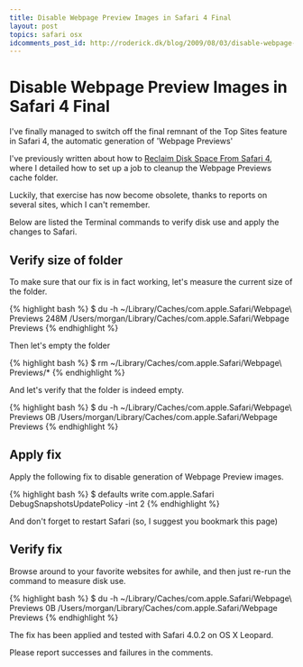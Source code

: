 ```yaml
---
title: Disable Webpage Preview Images in Safari 4 Final
layout: post
topics: safari osx
idcomments_post_id: http://roderick.dk/blog/2009/08/03/disable-webpage-preview-images-in-safari-4-final/
---
```


# Disable Webpage Preview Images in Safari 4 Final

I've finally managed to switch off the final remnant of the Top Sites feature in Safari 4, the automatic generation of 'Webpage Previews'

I've previously written about how to [Reclaim Disk Space From Safari 4](http://roderick.dk/blog/2009/07/02/reclaim-disk-space-from-safari-4/), where I detailed how to set up a job to cleanup the Webpage Previews cache folder.

Luckily, that exercise has now become obsolete, thanks to reports on several sites, which I can't remember.

Below are listed the Terminal commands to verify disk use and apply the changes to Safari.

## Verify size of folder

To make sure that our fix is in fact working, let's measure the current size of the folder.

{% highlight bash %}
$ du -h ~/Library/Caches/com.apple.Safari/Webpage\ Previews
248M    /Users/morgan/Library/Caches/com.apple.Safari/Webpage Previews
{% endhighlight %}

Then let's empty the folder

{% highlight bash %}
$ rm ~/Library/Caches/com.apple.Safari/Webpage\ Previews/*
{% endhighlight %}

And let's verify that the folder is indeed empty.

{% highlight bash %}
$ du -h ~/Library/Caches/com.apple.Safari/Webpage\ Previews
0B    /Users/morgan/Library/Caches/com.apple.Safari/Webpage Previews
{% endhighlight %}

## Apply fix

Apply the following fix to disable generation of Webpage Preview images.

{% highlight bash %}
$ defaults write com.apple.Safari DebugSnapshotsUpdatePolicy -int 2
{% endhighlight %}

And don't forget to restart Safari (so, I suggest you bookmark this page)

## Verify fix

Browse around to your favorite websites for awhile, and then just re-run the command to measure disk use.

{% highlight bash %}
$ du -h ~/Library/Caches/com.apple.Safari/Webpage\ Previews
0B    /Users/morgan/Library/Caches/com.apple.Safari/Webpage Previews
{% endhighlight %}

The fix has been applied and tested with Safari 4.0.2 on OS X Leopard.

Please report successes and failures in the comments.